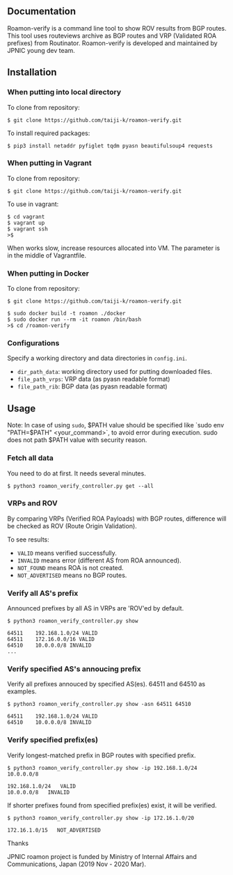 ## Documentation

Roamon-verify is a command line tool to show ROV results from BGP routes.
This tool uses routeviews archive as BGP routes and VRP (Validated ROA prefixes) from Routinator.
Roamon-verify is developed and maintained by JPNIC young dev team.

## Installation

### When putting into local directory

To clone from repository:
```
$ git clone https://github.com/taiji-k/roamon-verify.git
```

To install required packages:
```
$ pip3 install netaddr pyfiglet tqdm pyasn beautifulsoup4 requests
```

### When putting in Vagrant

To clone from repository:
```
$ git clone https://github.com/taiji-k/roamon-verify.git
```

To use in vagrant:
```
$ cd vagrant
$ vagrant up
$ vagrant ssh
>$ 
```

When works slow, increase resources allocated into VM. The parameter is in the middle of Vagrantfile.

### When putting in Docker

To clone from repository:
```
$ git clone https://github.com/taiji-k/roamon-verify.git
```

```
$ sudo docker build -t roamon ./docker
$ sudo docker run --rm -it roamon /bin/bash
>$ cd /roamon-verify
```

### Configurations

Specify a working directory and data directories in `config.ini`.

* `dir_path_data`: working directory used for putting downloaded files.
* `file_path_vrps`: VRP data (as pyasn readable format)
* `file_path_rib`: BGP data (as pyasn readable format)

## Usage

Note: In case of using `sudo`, $PATH value should be specified like `sudo env "PATH=$PATH" <your_command>`, to avoid error during execution. sudo does not path $PATH value with security reason.

### Fetch all data

You need to do at first.
It needs several minutes.
```
$ python3 roamon_verify_controller.py get --all
```

### VRPs and ROV

By comparing VRPs (Verified ROA Payloads) with BGP routes, difference will be checked as ROV (Route Origin Validation).

To see results:
* `VALID` means verified successfully.
* `INVALID` means error (different AS from ROA announced).
* `NOT_FOUND` means ROA is not created.
* `NOT_ADVERTISED` means no BGP routes.

### Verify all AS's prefix

Announced prefixes by all AS in VRPs are 'ROV'ed by default.

```
$ python3 roamon_verify_controller.py show

64511    192.168.1.0/24 VALID
64511    172.16.0.0/16 VALID
64510    10.0.0.0/8 INVALID
...
```

### Verify specified AS's annoucing prefix

Verify all prefixes annouced by specified AS(es).
64511 and 64510 as examples.
```
$ python3 roamon_verify_controller.py show -asn 64511 64510

64511    192.168.1.0/24 VALID
64510    10.0.0.0/8 INVALID
```

### Verify specified prefix(es)

Verify longest-matched prefix in BGP routes with specified prefix.
```
$ python3 roamon_verify_controller.py show -ip 192.168.1.0/24 10.0.0.0/8

192.168.1.0/24   VALID
10.0.0.0/8   INVALID
```

If shorter prefixes found from specified prefix(es) exist, it will be verified.
```
$ python3 roamon_verify_controller.py show -ip 172.16.1.0/20

172.16.1.0/15   NOT_ADVERTISED
```

Thanks

JPNIC roamon project is funded by Ministry of Internal Affairs and Communications, Japan (2019 Nov - 2020 Mar).
